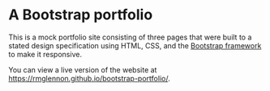 # A Bootstrap portfolio

This is a mock portfolio site consisting of three pages that were built to a stated design specification using HTML, CSS, and the [Bootstrap framework](https://getbootstrap.com/) to make it responsive.

You can view a live version of the website at https://rmglennon.github.io/bootstrap-portfolio/.
